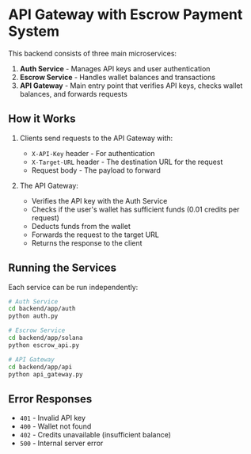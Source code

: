 # API Gateway with Escrow Payment System

This backend consists of three main microservices:

1. **Auth Service** - Manages API keys and user authentication
2. **Escrow Service** - Handles wallet balances and transactions
3. **API Gateway** - Main entry point that verifies API keys, checks wallet balances, and forwards requests

## How it Works

1. Clients send requests to the API Gateway with:
   - `X-API-Key` header - For authentication
   - `X-Target-URL` header - The destination URL for the request
   - Request body - The payload to forward

2. The API Gateway:
   - Verifies the API key with the Auth Service
   - Checks if the user's wallet has sufficient funds (0.01 credits per request)
   - Deducts funds from the wallet
   - Forwards the request to the target URL
   - Returns the response to the client

## Running the Services

Each service can be run independently:

```bash
# Auth Service
cd backend/app/auth
python auth.py

# Escrow Service
cd backend/app/solana
python escrow_api.py

# API Gateway
cd backend/app/api
python api_gateway.py
```

## Error Responses

- `401` - Invalid API key
- `400` - Wallet not found
- `402` - Credits unavailable (insufficient balance)
- `500` - Internal server error
